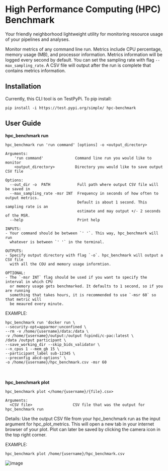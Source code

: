 High Performance Computing (HPC) Benchmark
=============================================

Your friendly neighborhood lightweight utility for monitoring resource usage of your pipelines and analyses. <br>

Monitor metrics of any command line run. Metrics include CPU percentage, memory usage (MB), 
and processor information. Metrics information will be logged every second by default.
You can set the sampling rate with flag `--max_sampling_rate`. 
A CSV file will output after the run is complete that contains
metrics information. 
<br>

<b>Installation</b>
--------------------
Currently, this CLI tool is on TestPyPi.
To pip install: 
```
pip install -i https://test.pypi.org/simple/ hpc-benchmark
```

<b>User Guide</b>
------------------

<b>hpc_benchmark run</b>

```
hpc_benchmark run 'run command' [options] -o <output_directory>

Arguments:
    'run command'              Command line run you would like to monitor
    <output_directory>         Directory you would like to save output CSV file 

Options:
  --out_dir -o  PATH            Full path where output CSV file will be saved in
  --max_sampling_rate -msr INT  Frequency in seconds of how often to output metrics.
                                Default is about 1 second. This sampling rate is an 
                                estimate and may output +/- 2 seconds of the MSR.
  --help                        Print help
```

    INPUTS:
    - Your command should be between `' '`. This way, hpc_benchmark will run 
      whatever is between `' '` in the terminal.

    OUTPUTS:
    - Specify output directory with flag `-o`. hpc_benchmark will output a CSV file 
      with all the COU and memory usage informtion. 

    OPTIONAL: 
    - The `-msr INT` flag should be used if you want to specify the interval in which CPU 
      or memory usage gets benchmarked. It defaults to 1 second, so if you are running 
      something that takes hours, it is recommended to use `-msr 60` so that metric will 
      be meaured every minute.

EXAMPLE: 
```
hpc_benchmark run 'docker run \
--security-opt=apparmor:unconfined \
--rm -v /home/{username}/data:/data \
-v /home/{username}/output:/output fcpindi/c-pac:latest \
/data /output participant \
--save_working_dir --skip_bids_validator \
--n_cpus 1 --mem_gb 15 \
--participant_label sub-12345 \
--preconfig abcd-options' \
-o /home/{username}/hpc_benchmark.csv -msr 60
```
<br> <br>
<b>hpc_benchmark plot</b>

```
hpc_benchmark plot </home/{username}/{file}.csv>

Arguments: 
  <CSV file>                  CSV file that was the output for hpc_benchmark run
```

Details: 
Use the output CSV file from your hpc_benchmark run as the input argument for 
hpc_plot_metrics. This will open a new tab in your internet browser of your plot. 
Plot can later be saved by clicking the camera icon in the top right corner.

EXAMPLE:
```
hpc_benchmark plot /home/{username}/hpc_benchmark.csv
```
![image](https://user-images.githubusercontent.com/58920810/225639070-fec2dc9d-ffdc-4603-937b-8a736ff71e5c.png)

